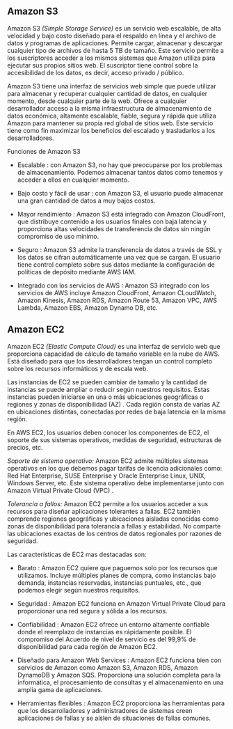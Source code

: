 ## Amazon S3

Amazon S3 _(Simple Storage Service)_ es un servicio web escalable, de alta velocidad y bajo costo diseñado para el respaldo en línea y el archivo de datos y programas de aplicaciones. Permite cargar, almacenar y descargar cualquier tipo de archivos de hasta 5 TB de tamaño. Este servicio permite a los suscriptores acceder a los mismos sistemas que Amazon utiliza para ejecutar sus propios sitios web. El suscriptor tiene control sobre la accesibilidad de los datos, es decir, acceso privado / público.

Amazon S3 tiene una interfaz de servicios web simple que puede utilizar para almacenar y recuperar cualquier cantidad de datos, en cualquier momento, desde cualquier parte de la web. Ofrece a cualquier desarrollador acceso a la misma infraestructura de almacenamiento de datos económica, altamente escalable, fiable, segura y rápida que utiliza Amazon para mantener su propia red global de sitios web. Este servicio tiene como fin maximizar los beneficios del escalado y trasladarlos a los desarrolladores.

Funciones de Amazon S3

- Escalable : con Amazon S3, no hay que preocuparse por los problemas de almacenamiento. Podemos almacenar tantos datos como tenemos y acceder a ellos en cualquier momento.

- Bajo costo y fácil de usar : con Amazon S3, el usuario puede almacenar una gran cantidad de datos a muy bajos costos.

- Mayor rendimiento : Amazon S3 está integrado con Amazon CloudFront, que distribuye contenido a los usuarios finales con baja latencia y proporciona altas velocidades de transferencia de datos sin ningún compromiso de uso mínimo.

- Seguro : Amazon S3 admite la transferencia de datos a través de SSL y los datos se cifran automáticamente una vez que se cargan. El usuario tiene control completo sobre sus datos mediante la configuración de políticas de depósito mediante AWS IAM.

- Integrado con los servicios de AWS : Amazon S3 integrado con los servicios de AWS incluye Amazon CloudFront, Amazon CLoudWatch, Amazon Kinesis, Amazon RDS, Amazon Route 53, Amazon VPC, AWS Lambda, Amazon EBS, Amazon Dynamo DB, etc.

## Amazon EC2

Amazon EC2 _(Elastic Compute Cloud)_ es una interfaz de servicio web que proporciona capacidad de cálculo de tamaño variable en la nube de AWS. Está diseñado para que los desarrolladores tengan un control completo sobre los recursos informáticos y de escala web.

Las instancias de EC2 se pueden cambiar de tamaño y la cantidad de instancias se puede ampliar o reducir según nuestros requisitos. Estas instancias pueden iniciarse en una o más ubicaciones geográficas o regiones y zonas de disponibilidad (AZ) . Cada región consta de varias AZ en ubicaciones distintas, conectadas por redes de baja latencia en la misma región.

En AWS EC2, los usuarios deben conocer los componentes de EC2, el soporte de sus sistemas operativos, medidas de seguridad, estructuras de precios, etc.

_Soporte de sistema operativo:_ Amazon EC2 admite múltiples sistemas operativos en los que debemos pagar tarifas de licencia adicionales como: Red Hat Enterprise, SUSE Enterprise y Oracle Enterprise Linux, UNIX, Windows Server, etc. Este sistema operativo debe implementarse junto con Amazon Virtual Private Cloud (VPC) .

_Tolerancia a fallos:_ Amazon EC2 permite a los usuarios acceder a sus recursos para diseñar aplicaciones tolerantes a fallas. EC2 también comprende regiones geográficas y ubicaciones aisladas conocidas como zonas de disponibilidad para tolerancia a fallas y estabilidad. No comparte las ubicaciones exactas de los centros de datos regionales por razones de seguridad.

Las características de EC2 mas destacadas son:

- Barato : Amazon EC2 quiere que paguemos solo por los recursos que utilizamos. Incluye múltiples planes de compra, como instancias bajo demanda, instancias reservadas, instancias puntuales, etc., que podemos elegir según nuestros requisitos.

- Seguridad : Amazon EC2 funciona en Amazon Virtual Private Cloud para proporcionar una red segura y sólida a los recursos.

- Confiabilidad : Amazon EC2 ofrece un entorno altamente confiable donde el reemplazo de instancias es rápidamente posible. El compromiso del Acuerdo de nivel de servicio es del 99,9% de disponibilidad para cada región de Amazon EC2.

- Diseñado para Amazon Web Services : Amazon EC2 funciona bien con servicios de Amazon como Amazon S3, Amazon RDS, Amazon DynamoDB y Amazon SQS. Proporciona una solución completa para la informática, el procesamiento de consultas y el almacenamiento en una amplia gama de aplicaciones.

- Herramientas flexibles : Amazon EC2 proporciona las herramientas para que los desarrolladores y administradores de sistemas creen aplicaciones de fallas y se aíslen de situaciones de fallas comunes.

